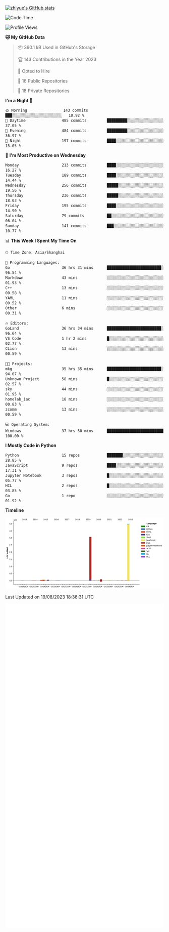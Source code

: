 
[![zhiyue's GitHub stats](https://github-readme-stats.vercel.app/api?username=zhiyue)](https://github.com/anuraghazra/github-readme-stats&&show_icons=true)

<!--START_SECTION:waka-->
![Code Time](http://img.shields.io/badge/Code%20Time-1%2C505%20hrs%2048%20mins-blue)

![Profile Views](http://img.shields.io/badge/Profile%20Views-1-blue)

**🐱 My GitHub Data** 

> 📦 360.1 kB Used in GitHub's Storage 
 > 
> 🏆 143 Contributions in the Year 2023
 > 
> 💼 Opted to Hire
 > 
> 📜 16 Public Repositories 
 > 
> 🔑 18 Private Repositories 
 > 
**I'm a Night 🦉** 

```text
🌞 Morning                143 commits         ███░░░░░░░░░░░░░░░░░░░░░░   10.92 % 
🌆 Daytime                485 commits         █████████░░░░░░░░░░░░░░░░   37.05 % 
🌃 Evening                484 commits         █████████░░░░░░░░░░░░░░░░   36.97 % 
🌙 Night                  197 commits         ████░░░░░░░░░░░░░░░░░░░░░   15.05 % 
```
📅 **I'm Most Productive on Wednesday** 

```text
Monday                   213 commits         ████░░░░░░░░░░░░░░░░░░░░░   16.27 % 
Tuesday                  189 commits         ████░░░░░░░░░░░░░░░░░░░░░   14.44 % 
Wednesday                256 commits         █████░░░░░░░░░░░░░░░░░░░░   19.56 % 
Thursday                 236 commits         █████░░░░░░░░░░░░░░░░░░░░   18.03 % 
Friday                   195 commits         ████░░░░░░░░░░░░░░░░░░░░░   14.90 % 
Saturday                 79 commits          ██░░░░░░░░░░░░░░░░░░░░░░░   06.04 % 
Sunday                   141 commits         ███░░░░░░░░░░░░░░░░░░░░░░   10.77 % 
```


📊 **This Week I Spent My Time On** 

```text
🕑︎ Time Zone: Asia/Shanghai

💬 Programming Languages: 
Go                       36 hrs 31 mins      ████████████████████████░   96.54 % 
Markdown                 43 mins             ░░░░░░░░░░░░░░░░░░░░░░░░░   01.93 % 
C++                      13 mins             ░░░░░░░░░░░░░░░░░░░░░░░░░   00.58 % 
YAML                     11 mins             ░░░░░░░░░░░░░░░░░░░░░░░░░   00.52 % 
Other                    6 mins              ░░░░░░░░░░░░░░░░░░░░░░░░░   00.31 % 

🔥 Editors: 
GoLand                   36 hrs 34 mins      ████████████████████████░   96.64 % 
VS Code                  1 hr 2 mins         █░░░░░░░░░░░░░░░░░░░░░░░░   02.77 % 
CLion                    13 mins             ░░░░░░░░░░░░░░░░░░░░░░░░░   00.59 % 

🐱‍💻 Projects: 
mkg                      35 hrs 35 mins      ████████████████████████░   94.07 % 
Unknown Project          58 mins             █░░░░░░░░░░░░░░░░░░░░░░░░   02.57 % 
sky                      44 mins             ░░░░░░░░░░░░░░░░░░░░░░░░░   01.95 % 
homelab_iac              18 mins             ░░░░░░░░░░░░░░░░░░░░░░░░░   00.83 % 
zcomm                    13 mins             ░░░░░░░░░░░░░░░░░░░░░░░░░   00.59 % 

💻 Operating System: 
Windows                  37 hrs 50 mins      █████████████████████████   100.00 % 
```

**I Mostly Code in Python** 

```text
Python                   15 repos            ███████░░░░░░░░░░░░░░░░░░   28.85 % 
JavaScript               9 repos             ████░░░░░░░░░░░░░░░░░░░░░   17.31 % 
Jupyter Notebook         3 repos             █░░░░░░░░░░░░░░░░░░░░░░░░   05.77 % 
HCL                      2 repos             █░░░░░░░░░░░░░░░░░░░░░░░░   03.85 % 
Go                       1 repo              ░░░░░░░░░░░░░░░░░░░░░░░░░   01.92 % 
```



**Timeline**

![Lines of Code chart](https://raw.githubusercontent.com/zhiyue/zhiyue/main/assets/bar_graph.png)


 Last Updated on 19/08/2023 18:36:31 UTC
<!--END_SECTION:waka-->

<!-- [![Top Langs](https://github-readme-stats.vercel.app/api/top-langs/?username=zhiyue)](https://github.com/anuraghazra/github-readme-stats) -->

![](./github-metrics.svg)

